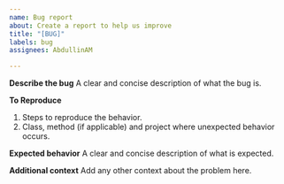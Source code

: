 ```yaml
---
name: Bug report
about: Create a report to help us improve
title: "[BUG]"
labels: bug
assignees: AbdullinAM

---
```


**Describe the bug**
A clear and concise description of what the bug is.

**To Reproduce**
1. Steps to reproduce the behavior.
2. Class, method (if applicable) and project where unexpected behavior occurs.

**Expected behavior**
A clear and concise description of what is expected.


**Additional context**
Add any other context about the problem here.
